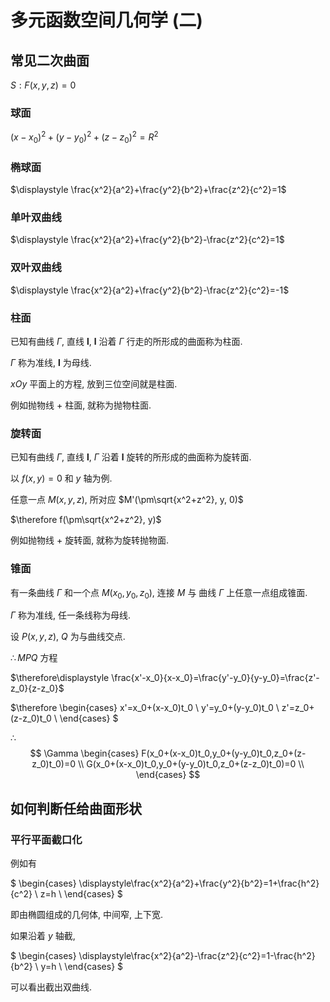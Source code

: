 # 多元函数空间几何学 (二)

## 常见二次曲面

$S: F(x,y,z)=0$

### 球面

$(x-x_0)^2+(y-y_0)^2+(z-z_0)^2=R^2$

### 椭球面

$\displaystyle \frac{x^2}{a^2}+\frac{y^2}{b^2}+\frac{z^2}{c^2}=1$

### 单叶双曲线

$\displaystyle \frac{x^2}{a^2}+\frac{y^2}{b^2}-\frac{z^2}{c^2}=1$

### 双叶双曲线

$\displaystyle \frac{x^2}{a^2}+\frac{y^2}{b^2}-\frac{z^2}{c^2}=-1$

### 柱面

已知有曲线 $\Gamma$, 直线 $\boldsymbol{l}$,  $\boldsymbol{l}$ 沿着 $\Gamma$ 行走的所形成的曲面称为柱面.

$\Gamma$ 称为准线, $\boldsymbol{l}$ 为母线.

$xOy$ 平面上的方程, 放到三位空间就是柱面.

例如抛物线 + 柱面, 就称为抛物柱面.

### 旋转面

已知有曲线 $\Gamma$, 直线 $\boldsymbol{l}$,  $\Gamma$ 沿着 $\boldsymbol{l}$ 旋转的所形成的曲面称为旋转面.

以 $f(x,y)=0$ 和 $y$ 轴为例.

任意一点 $M(x,y,z)$, 所对应 $M'(\pm\sqrt{x^2+z^2}, y, 0)$

$\therefore f(\pm\sqrt{x^2+z^2}, y)$

例如抛物线 + 旋转面, 就称为旋转抛物面.

### 锥面

有一条曲线 $\Gamma$ 和一个点 $M(x_0,y_0,z_0)$, 连接 $M$ 与 曲线 $\Gamma$ 上任意一点组成锥面.

$\Gamma$ 称为准线, 任一条线称为母线.

设 $P(x,y,z)$, $Q$ 为与曲线交点.

$\therefore MPQ$ 方程

$\therefore\displaystyle \frac{x'-x_0}{x-x_0}=\frac{y'-y_0}{y-y_0}=\frac{z'-z_0}{z-z_0}$

$\therefore
\begin{cases}
x'=x_0+(x-x_0)t_0 \\
y'=y_0+(y-y_0)t_0 \\
z'=z_0+(z-z_0)t_0 \\
\end{cases}
$

$\therefore$
$$
\Gamma
\begin{cases}
F(x_0+(x-x_0)t_0,y_0+(y-y_0)t_0,z_0+(z-z_0)t_0)=0 \\
G(x_0+(x-x_0)t_0,y_0+(y-y_0)t_0,z_0+(z-z_0)t_0)=0 \\
\end{cases}
$$



## 如何判断任给曲面形状

### 平行平面截口化

例如有

$
\begin{cases}
\displaystyle\frac{x^2}{a^2}+\frac{y^2}{b^2}=1+\frac{h^2}{c^2} \\
z=h \\
\end{cases}
$

即由椭圆组成的几何体, 中间窄, 上下宽.

如果沿着 $y$ 轴截,

$
\begin{cases}
\displaystyle\frac{x^2}{a^2}-\frac{z^2}{c^2}=1-\frac{h^2}{b^2} \\
y=h \\
\end{cases}
$

可以看出截出双曲线.